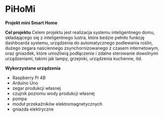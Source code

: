 # PiHoMi
********Projekt mini Smart Home********

******Cel projektu******
Celem projektu jest realizacja systemu inteligentnego domu, składającego się z inteligentnego lustra, które bedzie pełniło funkcję dashboarda systemu, urządzenia do automatycznego podlewania roślin, dużego zegara naściennego zsynchornizowanego z czasem internetowym, oraz gniazdek, które umożliwią podłączenie i zdalne sterowanie dowolnymi urządzeniami, takimi jak lampy, grzejniki, urządzenia kuchenne, itd.

******Wykorzystane urządzenia******
 - Raspberry Pi 4B
 - Arduino Uno
 - zegar produkcji własnej
 - czujnik poziomu wody produkcji własnej
 - pompa
 - moduł przekaźników elektromagnetycznych
 - gniazda elektryczne
